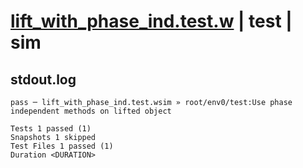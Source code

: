 # [lift_with_phase_ind.test.w](../../../../../examples/tests/valid/lift_with_phase_ind.test.w) | test | sim

## stdout.log
```log
pass ─ lift_with_phase_ind.test.wsim » root/env0/test:Use phase independent methods on lifted object

Tests 1 passed (1)
Snapshots 1 skipped
Test Files 1 passed (1)
Duration <DURATION>
```

